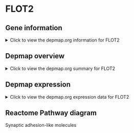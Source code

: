 <h1>FLOT2</h1>

<h2>Gene information</h2>
<details>
  <summary>Click to view the depmap.org information for FLOT2</summary>
  <iframe src="https://depmap.org/portal/gene/FLOT2?tab=about" style="border:none;width:100%;height:800px"></iframe>
</details>

<h2>Depmap overview</h2>
<details>
  <summary>Click to view the depmap.org summary for FLOT2</summary>
  <iframe src="https://depmap.org/portal/gene/FLOT2?tab=overview" style="border:none;width:100%;height:800px"></iframe>
</details>

<h2>Depmap expression</h2>
<details>
  <summary>Click to view the depmap.org expression data for FLOT2</summary>
  <iframe src="https://depmap.org/portal/gene/FLOT2?tab=characterization" style="border:none;width:100%;height:800px"></iframe>
</details>



<h2>Reactome Pathway diagram</h2>
Synaptic adhesion-like molecules
<div id="diagramHolder"></div>

<script>
    //Creating the Reactome Diagram widget
    //Take into account a proxy needs to be set up in your server side pointing to www.reactome.org
    function onReactomeDiagramReady(){  //This function is automatically called when the widget code is ready to be used
        var diagram = Reactome.Diagram.create({
            "placeHolder" : "diagramHolder",
            "width" : 900,
            "height" : 500
        });

        //Initialising it to the "Hemostasis" pathway
        diagram.loadDiagram("R-HSA-8849932");

        //Adding different listeners

        diagram.onDiagramLoaded(function (loaded) {
            console.info("Loaded ", loaded);
            diagram.flagItems("BAD");
	    diagram.flagItems("Q92934");
            if (loaded == "R-HSA-8849932") diagram.selectItem("R-HSA-8849932");
        });

     }
</script>



